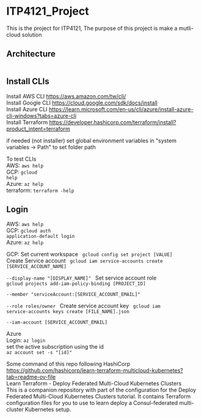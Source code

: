 # ITP4121_Project

This is the project for ITP4121, The purpose of this project is make a mutli-cloud solution

## Architecture

<img></img>

## Install CLIs
Install AWS CLI
https://aws.amazon.com/tw/cli/ <br>
Install Google CLI
https://cloud.google.com/sdk/docs/install <br>
Install Azure CLI
https://learn.microsoft.com/en-us/cli/azure/install-azure-cli-windows?tabs=azure-cli <br>
Install Terraform
https://developer.hashicorp.com/terraform/install?product_intent=terraform <br>

if needed (not installer) set global environment variables in
"system variables -> Path" to set folder path

To test CLIs <br>
AWS: <code>aws help</code> <br>
GCP: <code>gcloud help</code> <br>
Azure: <code>az help</code> <br>
terraform: <code>terraform -help</code> <br>

## Login <br>
AWS: <code>aws help</code> <br>
GCP: <code>gcloud auth application-default login </code> <br>
Azure: <code>az help</code> <br>



GCP:
Set current workspace
<code> gcloud config set project [VALUE] </code>
Create Service account
<code>
gcloud iam service-accounts create [SERVICE_ACCOUNT_NAME] \
  --display-name "[DISPLAY_NAME]"
</code>
Set service account role
<code>
gcloud projects add-iam-policy-binding [PROJECT_ID] \
    --member "serviceAccount:[SERVICE_ACCOUNT_EMAIL]" \
    --role roles/owner
</code>
Create service account key
<code>
gcloud iam service-accounts keys create [FILE_NAME].json \
  --iam-account [SERVICE_ACCOUNT_EMAIL]
</code>

Azure <br>
Login: <code>az login</code> <br>
set the active subscription using the id <br>
<code>az account set -s "[id]"</code> <br>


Some command of this repo following HashiCorp <br>
https://github.com/hashicorp/learn-terraform-multicloud-kubernetes?tab=readme-ov-file <br>
Learn Terraform - Deploy Federated Multi-Cloud Kubernetes Clusters <br>
This is a companion repository with part of the configuration for the Deploy Federated Multi-Cloud Kubernetes Clusters tutorial. It contains Terraform configuration files for you to use to learn deploy a Consul-federated multi-cluster Kubernetes setup.